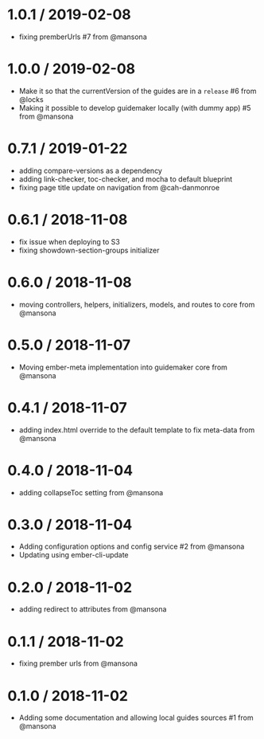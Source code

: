 
1.0.1 / 2019-02-08
==================

  * fixing premberUrls #7 from @mansona

1.0.0 / 2019-02-08
==================

  * Make it so that the currentVersion of the guides are in a `release` #6 from @locks
  * Making it possible to develop guidemaker locally (with dummy app) #5 from @mansona

0.7.1 / 2019-01-22
==================

  * adding compare-versions as a dependency
  * adding link-checker, toc-checker, and mocha to default blueprint
  * fixing page title update on navigation from @cah-danmonroe

0.6.1 / 2018-11-08
==================

  * fix issue when deploying to S3
  * fixing showdown-section-groups initializer

0.6.0 / 2018-11-08
==================

  * moving controllers, helpers, initializers, models, and routes to core from @mansona

0.5.0 / 2018-11-07
==================

  * Moving ember-meta implementation into guidemaker core from @mansona

0.4.1 / 2018-11-07
==================

  * adding index.html override to the default template to fix meta-data from @mansona

0.4.0 / 2018-11-04
==================

  * adding collapseToc setting from @mansona

0.3.0 / 2018-11-04
==================

  * Adding configuration options and config service #2 from @mansona
  * Updating using ember-cli-update

0.2.0 / 2018-11-02
==================

  * adding redirect to attributes from @mansona

0.1.1 / 2018-11-02
==================

  * fixing prember urls from @mansona

0.1.0 / 2018-11-02
==================

  * Adding some documentation and allowing local guides sources #1 from @mansona
